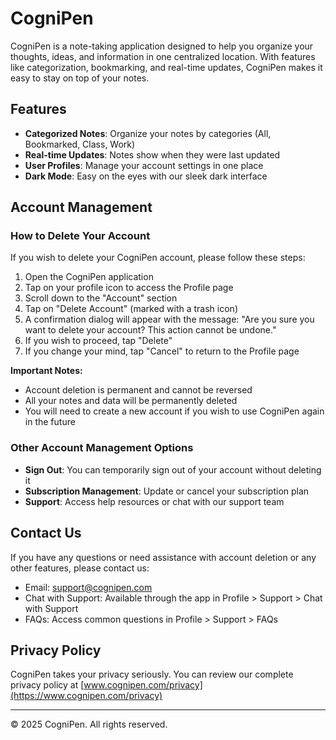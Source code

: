 # CogniPen

CogniPen is a note-taking application designed to help you organize your thoughts, ideas, and information in one centralized location. With features like categorization, bookmarking, and real-time updates, CogniPen makes it easy to stay on top of your notes.

## Features

- **Categorized Notes**: Organize your notes by categories (All, Bookmarked, Class, Work)
- **Real-time Updates**: Notes show when they were last updated
- **User Profiles**: Manage your account settings in one place
- **Dark Mode**: Easy on the eyes with our sleek dark interface

## Account Management

### How to Delete Your Account

If you wish to delete your CogniPen account, please follow these steps:

1. Open the CogniPen application
2. Tap on your profile icon to access the Profile page
3. Scroll down to the "Account" section
4. Tap on "Delete Account" (marked with a trash icon)
5. A confirmation dialog will appear with the message: "Are you sure you want to delete your account? This action cannot be undone."
6. If you wish to proceed, tap "Delete"
7. If you change your mind, tap "Cancel" to return to the Profile page

**Important Notes:**
- Account deletion is permanent and cannot be reversed
- All your notes and data will be permanently deleted
- You will need to create a new account if you wish to use CogniPen again in the future

### Other Account Management Options

- **Sign Out**: You can temporarily sign out of your account without deleting it
- **Subscription Management**: Update or cancel your subscription plan
- **Support**: Access help resources or chat with our support team

## Contact Us

If you have any questions or need assistance with account deletion or any other features, please contact us:

- Email: support@cognipen.com
- Chat with Support: Available through the app in Profile > Support > Chat with Support
- FAQs: Access common questions in Profile > Support > FAQs

## Privacy Policy

CogniPen takes your privacy seriously. You can review our complete privacy policy at [www.cognipen.com/privacy](https://www.cognipen.com/privacy)

---

© 2025 CogniPen. All rights reserved.
